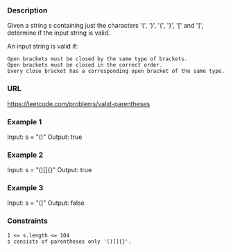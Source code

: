 ### Description

Given a string s containing just the characters '(', ')', '{', '}', '[' and ']', determine if the input string is valid.

An input string is valid if:

    Open brackets must be closed by the same type of brackets.
    Open brackets must be closed in the correct order.
    Every close bracket has a corresponding open bracket of the same type.

### URL
https://leetcode.com/problems/valid-parentheses

### Example 1

Input: s = "()"
Output: true

### Example 2

Input: s = "()[]{}"
Output: true

### Example 3

Input: s = "(]"
Output: false

### Constraints

    1 <= s.length <= 104
    s consists of parentheses only '()[]{}'.

